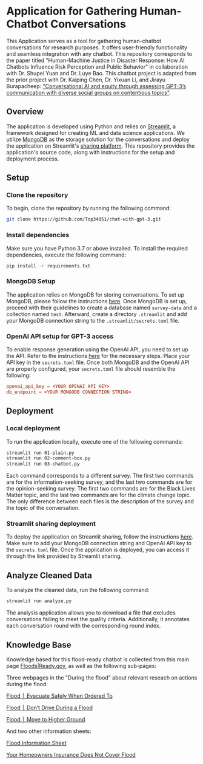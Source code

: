 # Application for Gathering Human-Chatbot Conversations

This Application serves as a tool for gathering human-chatbot conversations for research purposes. It offers user-friendly functionality and seamless integration with any chatbot. This repository corresponds to the paper titled "Human-Machine Justice in Disaster Response: How AI Chatbots Influence Risk Perception and Public Behavior" in collaboration with Dr. Shupei Yuan and Dr. Luye Bao. This chatbot project is adapted from the prior project with Dr. Kaiping Chen, Dr. Yixuan Li, and Jirayu Burapacheep:  ["Conversational AI and equity through assessing GPT-3’s communication with diverse social groups on contentious topics"]([https://www.nature.com/articles/s41598-024-51969-w]).


## Overview

The application is developed using Python and relies on [Streamlit](https://www.streamlit.io/), a framework designed for creating ML and data science applications. We utilize [MongoDB](https://www.mongodb.com/) as the storage solution for the conversations and deploy the application on Streamlit's [sharing platform](https://share.streamlit.io/). This repository provides the application's source code, along with instructions for the setup and deployment process.

## Setup

### Clone the repository

To begin, clone the repository by running the following command:

```bash
git clone https://github.com/Top34051/chat-with-gpt-3.git
```

### Install dependencies

Make sure you have Python 3.7 or above installed. To install the required dependencies, execute the following command:

```bash
pip install -r requirements.txt
```

### MongoDB Setup

The application relies on MongoDB for storing conversations. To set up MongoDB, please follow the instructions [here](https://docs.mongodb.com/manual/installation/). Once MongoDB is set up, proceed with their guidelines to create a database named `survey-data` and a collection named `test`. Afterward, create a directory `.streamlit` and add your MongoDB connection string to the `.streamlit/secrets.toml` file.

### OpenAI API setup for GPT-3 access

To enable response generation using the OpenAI API, you need to set up the API. Refer to the instructions [here](https://beta.openai.com/docs/developer-quickstart/your-api-keys) for the necessary steps. Place your API key in the `secrets.toml` file. Once both MongoDB and the OpenAI API are properly configured, your `secrets.toml` file should resemble the following:

```toml
openai_api_key = <YOUR OPENAI API KEY>
db_endpoint = <YOUR MONGODB CONNECTION STRING>
```

## Deployment

### Local deployment

To run the application locally, execute one of the following commands:

```bash
streamlit run 01-plain.py
streamlit run 02-comment-box.py
streamlit run 03-chatbot.py
```

Each command corresponds to a different survey. The first two commands are for the information-seeking survey, and the last two commands are for the opinion-seeking survey. The first two commands are for the Black Lives Matter topic, and the last two commands are for the climate change topic. The only difference between each files is the description of the survey and the topic of the conversation.

### Streamlit sharing deployment

To deploy the application on Streamlit sharing, follow the instructions [here](https://docs.streamlit.io/en/stable/deploy_streamlit_app.html). Make sure to add your MongoDB connection string and OpenAI API key to the `secrets.toml` file. Once the application is deployed, you can access it through the link provided by Streamlit sharing.

## Analyze Cleaned Data

To analyze the cleaned data, run the following command:

```bash
streamlit run analyze.py
```

The analysis application allows you to download a file that excludes conversations failing to meet the quality criteria. Additionally, it annotates each conversation round with the corresponding round index.

## Knowledge Base

Knowledge based for this flood-ready chatbot is collected from this main page [Floods|Ready.gov](https://www.ready.gov/floods), as well as the following sub-pages:

Three webpages in the "During the flood" about relevant reseach on actions during the flood:

[Flood │ Evacuate Safely When Ordered To](https://community.fema.gov/ProtectiveActions/s/article/Flood-Evacuate-Safely-When-Ordered-To)

[Flood │ Don’t Drive During a Flood](https://community.fema.gov/ProtectiveActions/s/article/Flood-Dont-Drive-During-a-Flood)

[Flood │ Move to Higher Ground](https://community.fema.gov/ProtectiveActions/s/article/Flood-Move-to-Higher-Ground)

And two other information sheets:

[Flood Information Sheet](https://www.ready.gov/sites/default/files/2025-01/fema_flood-hazard-info-sheet.pdf)

[Your Homeowners Insurance Does Not Cover Flood](https://www.ready.gov/sites/default/files/2020-03/homeowners-does-not-cover-flooding.pdf)
